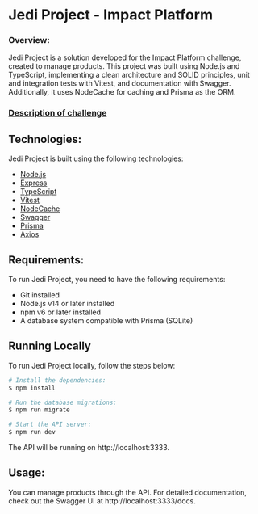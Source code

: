 # Jedi Project - Impact Platform

### Overview:
Jedi Project is a solution developed for the Impact Platform challenge, created to manage products. This project was built using Node.js and TypeScript, implementing a clean architecture and SOLID principles, unit and integration tests with Vitest, and documentation with Swagger. Additionally, it uses NodeCache for caching and Prisma as the ORM.

### [Description of challenge](https://github.com/Impact-Plataform/Banco-de-talentos/blob/main/backend/readme.md)

## Technologies:
Jedi Project is built using the following technologies:
- [Node.js](https://nodejs.org/)
- [Express](https://expressjs.com/)
- [TypeScript](https://www.typescriptlang.org/)
- [Vitest](https://vitest.dev/)
- [NodeCache](https://github.com/node-cache/node-cache)
- [Swagger](https://swagger.io/)
- [Prisma](https://www.prisma.io/)
- [Axios](https://axios-http.com/ptbr/docs/intro)

## Requirements:
To run Jedi Project, you need to have the following requirements:
- Git installed
- Node.js v14 or later installed
- npm v6 or later installed
- A database system compatible with Prisma (SQLite)

## Running Locally
To run Jedi Project locally, follow the steps below:
```bash
# Install the dependencies:
$ npm install

# Run the database migrations:
$ npm run migrate

# Start the API server:
$ npm run dev
```
The API will be running on http://localhost:3333.

## Usage:
You can manage products through the API. For detailed documentation, check out the Swagger UI at http://localhost:3333/docs.
